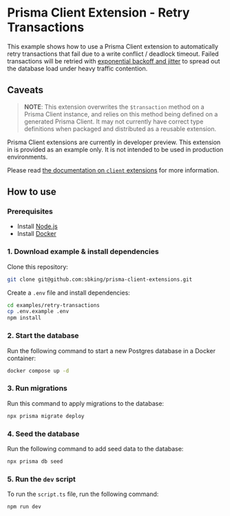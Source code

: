 # Prisma Client Extension - Retry Transactions

This example shows how to use a Prisma Client extension to automatically retry transactions that fail due to a write conflict / deadlock timeout. Failed transactions will be retried with [exponential backoff and jitter](https://aws.amazon.com/blogs/architecture/exponential-backoff-and-jitter/) to spread out the database load under heavy traffic contention.

## Caveats

> **NOTE**: This extension overwrites the `$transaction` method on a Prisma Client instance, and relies on this method being defined on a generated Prisma Client. It may not currently have correct type definitions when packaged and distributed as a reusable extension.

Prisma Client extensions are currently in developer preview. This extension in is provided as an example only. It is not intended to be used in production environments.

Please read [the documentation on `client` extensions](https://www.prisma.io/docs/concepts/components/prisma-client/client-extensions/client) for more information.

## How to use

### Prerequisites

- Install [Node.js](https://nodejs.org/en/download/)
- Install [Docker](https://docs.docker.com/get-docker/)

### 1. Download example & install dependencies

Clone this repository:

```sh
git clone git@github.com:sbking/prisma-client-extensions.git
```

Create a `.env` file and install dependencies:

```sh
cd examples/retry-transactions
cp .env.example .env
npm install
```

### 2. Start the database

Run the following command to start a new Postgres database in a Docker container:

```sh
docker compose up -d
```

### 3. Run migrations

Run this command to apply migrations to the database:

```sh
npx prisma migrate deploy
```

### 4. Seed the database

Run the following command to add seed data to the database:

```sh
npx prisma db seed
```

### 5. Run the `dev` script

To run the `script.ts` file, run the following command:

```sh
npm run dev
```
